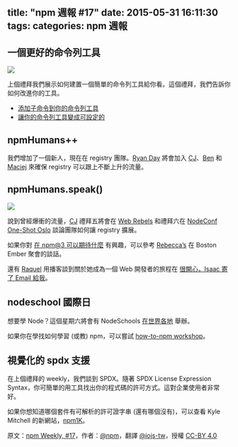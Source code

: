 title: "npm 週報 #17"
date: 2015-05-31 16:11:30
tags:
categories: npm 週報
---


## 一個更好的命令列工具

![](http://36.media.tumblr.com/40fd39efa1f8fd762cda345dbfb2a4ee/tumblr_inline_nomg3uqYwM1t68bpr_540.png)

上個禮拜我們展示如何建置一個簡單的命令列工具給你看。這個禮拜，我們告訴你如何改進你的工具。

- [添加子命令到你的命令列工具](http://blog.npmjs.org/post/119317128765/adding-subcommands-to-your-command-line-tool)
- [讓你的命令列工具變成可設定的](http://blog.npmjs.org/post/119377806820/making-your-command-line-tool-configurable)

## npmHumans++

我們增加了一個新人，現在在 registry 團隊。[Ryan Day](https://twitter.com/soldair) 將會加入 [CJ](https://twitter.com/ceejbot)、[Ben](https://twitter.com/BenjaminCoe) 和 [Maciej](https://twitter.com/maciejmalecki) 來確保 registry 可以跟上不斷上升的流量。

## npmHumans.speak()

![](http://41.media.tumblr.com/c908e342fd015f2af2108f0ce3f51406/tumblr_inline_nomg4isFbL1t68bpr_540.png)

說到曾經爆衝的流量，[CJ](https://twitter.com/ceejbot) 禮拜五將會在 [Web Rebels](https://www.webrebels.org/) 和禮拜六在 [NodeConf One-Shot Oslo](http://oslo.nodeconf.com/) 談論團隊如何讓 registry 擴展。

如果你對 [在 npm@3 可以期待什麼](https://www.youtube.com/watch?v=9I2KgK2mYGM&feature=youtu.be&t=31m24s) 有興趣，可以參考 [Rebecca’s](https://twitter.com/ReBeccaOrg) 在 Boston Ember 聚會的談話。

還有 [Raquel](https://twitter.com/rockbot) 用播客談到關於她成為一個 Web 開發者的旅程在 [很開心，Isaac 寄了 Email 給我](http://descriptive.audio/episodes/18)。

## nodeschool 國際日

想要學 Node？這個星期六將會有 NodeSchools [在世界各地](http://nodeschool.io/international-day/) 舉辦。

如果你在學找如何學習 (或教) npm，可以嘗試 [how-to-npm workshop](https://www.npmjs.com/package/how-to-npm)。

## 視覺化的 spdx 支援

在上個禮拜的 weekly，我們談到 SPDX。隨著 SPDX License Expression Syntax，你可簡單的用工具找出你的程式碼的許可方式。這對企業使用者非常好。

如果你想知道哪個套件有可解析的許可證字串 (還有哪個沒有)，可以查看 Kyle Mitchell 的新網站，[npm1K](http://npm1k.org/)。

原文：[npm Weekly, #17](http://blog.npmjs.org/post/119399973890/npm-weekly-17)，作者：[@npm](http://blog.npmjs.org/)，翻譯 [@iojs-tw](https://github.com/iojs/iojs-tw)，授權 [CC-BY 4.0](https://creativecommons.org/licenses/by/4.0/deed.zh_TW)
